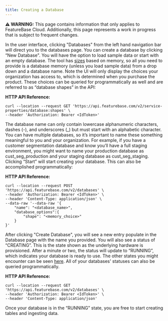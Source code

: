 ```yaml
---
title: Creating a Database
---
```



 **⚠ WARNING:** This page contains information that only applies to FeatureBase Cloud. Additionally, this page represents a work in progress that is subject to frequent changes.


In the user interface, clicking "Databases" from the left hand navigation bar will direct you to the databases page. You can create a database by clicking “New Database". You will have the option to load sample data or start with an empty database. The tool has [sizes](/cloud/cloud-setup/databases-overview#sizes) based on memory, so all you need to provide is a database memory (unless you load sample data) from a drop down and a database name. Note the UI will only display the choices your organization has access to, which is determined when you purchase the product. These choices can be queried for programmatically as well and are referred to as “database shapes” in the API:


**HTTP API Reference:**
```shell
curl --location --request GET 'https://api.featurebase.com/v2/service-properties/database:shapes' \
--header 'Authorization: Bearer <IdToken>'
```

The database name can only contain lowercase alphanumeric characters, dashes (-), and underscores (_) but must start with an alphabetic character. You can have multiple databases, so it’s important to name these something meaningful to you and your organization. For example, if you have a customer segmentation database and know you’ll have a full staging environment, you might want to name your production database as cust_seg_production and your staging database as cust_seg_staging. Clicking “Start” will start creating your database. This can also be accomplished programmatically:

**HTTP API Reference:**
```shell
curl --location --request POST 'https://api.featurebase.com/v2/databases' \
--header 'Authorization: Bearer <IdToken>' \
--header 'Content-Type: application/json' \
--data-raw '--data-raw '{
    "name": "<database_name>",
    "database_options":{
        "shape": "<memory_choice>"
    }
}'
```

After clicking "Create Database", you will see a new entry populate in the Database page with the name you provided. You will also see a status of “CREATING”. This is the state shown as the underlying hardware is provisioned. After a minute or two, the status will update to “RUNNING”, which indicates your database is ready to use. The other states you might encounter can be seen [here](/cloud/cloud-setup/databases-overview#states). All of your databases' statuses can also be queried programmatically.

**HTTP API Reference:**
```shell
curl --location --request GET 'https://api.featurebase.com/v2/databases' \
--header 'Authorization: Bearer <IdToken>' \
--header 'Content-Type: application/json'
```

Once your database is in the “RUNNING” state, you are free to start creating tables and ingesting data.
